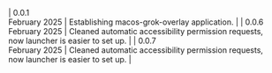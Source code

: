 | 0.0.1<br>February 2025 | Establishing macos-grok-overlay application. |
| 0.0.6<br>February 2025 | Cleaned automatic accessibility permission requests, <br> now launcher is easier to set up. |
| 0.0.7<br>February 2025 | Cleaned automatic accessibility permission requests, <br> now launcher is easier to set up. |
